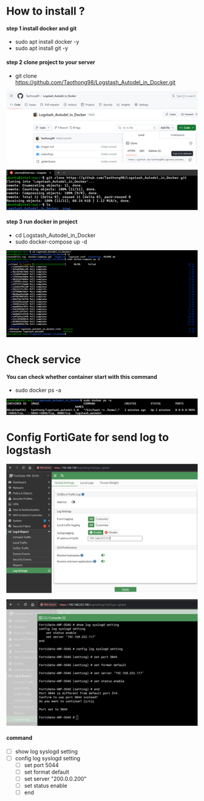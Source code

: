 ﻿# How to install ?
   #### step 1 install docker and git
   
- sudo apt install docker -y 
- sudo apt install git -y 

#### step 2 clone project to your server

- git clone https://github.com/Taothong98/Logstash_Autodel_in_Docker.git 

![linkclone](images-md/linkclone2.png)

![gitclone](images-md/gitclone.png)

#### step 3 run docker in project

- cd Logstash_Autodel_in_Docker
- sudo docker-compose up -d

![composeup](images-md/composeup.png)

# Check service
#### You can check whether container start with this command 

- sudo docker ps -a

![checkdocker](images-md/checkdocker2.png)

# Config FortiGate for send log to logstash

![fortisetloggui](images-md/fortisetloggui.png)

![configgui](images-md/configgui.png)

####  command

- [ ] show log syslogd setting
- [ ] config log syslogd setting 
    - [ ] set port 5044
    - [ ] set format default
    - [ ] set server "200.0.0.200"
    - [ ] set status enable
	- [ ] end